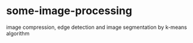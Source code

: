 # some-image-processing
image compression, edge detection and image segmentation by k-means algorithm
